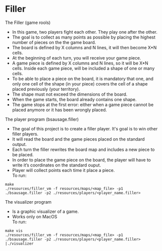 # Filler
The Filler (game rools)
* In this game, two players fight each other. They play one after the other.  
* The goal is to collect as many points as possible by placing the highest number of
pieces on the the game board.  
* The board is defined by X columns and N lines, it will then become X*N cells.  
* At the beginning of each turn, you will receive your game piece.  
* A game piece is defined by X columns and N lines, so it will be X*N cells. Inside
each game piece, will be included a shape of one or many cells.  
* To be able to place a piece on the board, it is mandatory that one, and only one
cell of the shape (in your piece) covers the cell of a shape placed previously (your
territory).  
* The shape must not exceed the dimensions of the board.  
* When the game starts, the board already contains one shape.  
* The game stops at the first error: either when a game piece cannot be placed
anymore or it has been wrongly placed.  

The player program (bsausage.filler)
* The goal of this project is to create a filler player. It's goal is to win other filler players.  
* It will read the board and the game pieces placed on the standard output.  
* Each turn the filler rewrites the board map and includes a new piece to be
placed.  
* In order to place the game piece on the board, the player will have to write
it’s coordinates on the standard ouput.  
* Player will collect points each time it place a piece.  
To run:  
```
make
./resources/filler_vm -f resources/maps/<map_file> -p1 ./bsausage.filler -p2 ./resources/players/<player_name.filler>
```
The visualizer program
* Is a graphic visualizer of a game.
* Works only on MacOS  
To run:
```
make vis
./resources/filler_vm -f resources/maps/<map_file> -p1 ./bsausage.filler -p2 ./resources/players/<player_name.filler> |./visualizer
```
